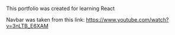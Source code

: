 This portfolio was created for learning React

Navbar was taken from this link: https://www.youtube.com/watch?v=3nLTB_E6XAM